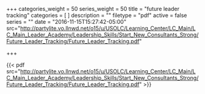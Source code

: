 +++
categories_weight = 50
series_weight = 50
title = "future leader tracking"
categories = [
]
description = ""
filetype = "pdf"
active = false
series = ""
date = "2016-11-15T15:27:42-05:00"
src="http://partylite.vo.llnwd.net/o15/u/USOLC/Learning_Center/LC_Main/LC_Main_Leader_Academy/Leadership_Skills/Start_New_Consultants_Strong/Future_Leader_Tracking/Future_Leader_Tracking.pdf"

+++

{{< pdf src="http://partylite.vo.llnwd.net/o15/u/USOLC/Learning_Center/LC_Main/LC_Main_Leader_Academy/Leadership_Skills/Start_New_Consultants_Strong/Future_Leader_Tracking/Future_Leader_Tracking.pdf" >}}
